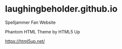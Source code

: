 # laughingbeholder.github.io
Spelljammer Fan Website


Phantom HTML Theme by HTML5 Up

https://html5up.net/
